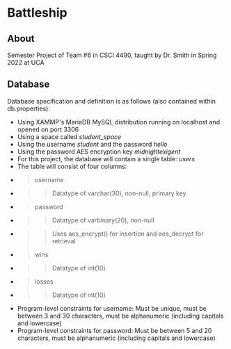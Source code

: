 # Battleship
## About
Semester Project of Team #6 in CSCI 4490, taught by Dr. Smith in Spring 2022 at UCA

## Database
Database specification and definition is as follows (also contained within db.properties):
* Using XAMMP's MariaDB MySQL distribution running on localhost and opened on port 3306
* Using a space called *student_space*
* Using the username *student* and the password *hello*
* Using the password AES encryption key *midnightexigent*
* For this project, the database will contain a single table: *users*
* The table will consist of four columns:
* > username
* >> Datatype of varchar(30), non-null, primary key
* > password
* >> Datatype of varbinary(20), non-null
* >> Uses aes_encrypt() for insertion and aes_decrypt for retrieval
* > wins
* >> Datatype of int(10)
* > losses
* >> Datatype of int(10)
* Program-level constraints for username: Must be unique, must be between 3 and 30 characters, must be alphanumeric (including capitals and lowercase)
* Program-level constraints for password: Must be between 5 and 20 characters, must be alphanumeric (including capitals and lowercase)
